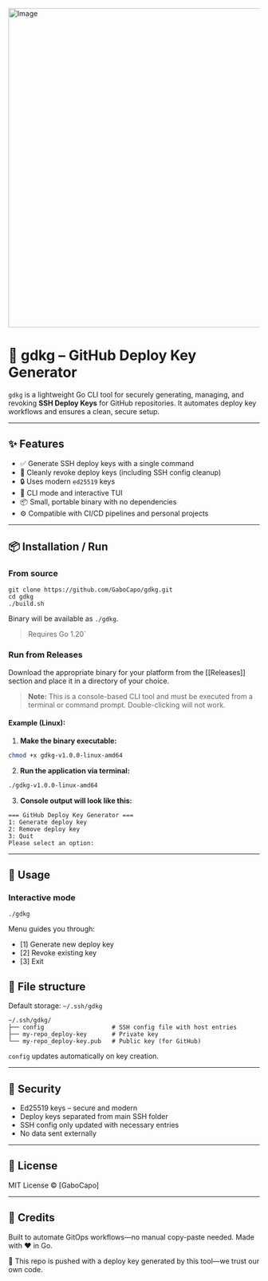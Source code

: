 <img width="1280" height="640" alt="Image" src="https://github.com/user-attachments/assets/33d54d7a-bf54-499c-87ed-b138971503da" />

# 🔐 gdkg – GitHub Deploy Key Generator

`gdkg` is a lightweight Go CLI tool for securely generating, managing, and revoking **SSH Deploy Keys** for GitHub repositories.
It automates deploy key workflows and ensures a clean, secure setup.

---

## ✨ Features

- ✅ Generate SSH deploy keys with a single command
- 🔁 Cleanly revoke deploy keys (including SSH config cleanup)
- 🔒 Uses modern `ed25519` keys
- 🧰 CLI mode and interactive TUI
- 📦 Small, portable binary with no dependencies
- ⚙️ Compatible with CI/CD pipelines and personal projects

---

## 📦 Installation / Run

### From source

```
git clone https://github.com/GaboCapo/gdkg.git
cd gdkg
./build.sh
```

Binary will be available as `./gdkg`.

> Requires Go 1.20`


### Run from Releases

Download the appropriate binary for your platform from the [[Releases]] section and place it in a directory of your choice.

> **Note:** This is a console-based CLI tool and must be executed from a terminal or command prompt. Double-clicking will not work.

#### Example (Linux):

1. **Make the binary executable:**

```bash
chmod +x gdkg-v1.0.0-linux-amd64
```

2. **Run the application via terminal:**

```bash
./gdkg-v1.0.0-linux-amd64
```

3. **Console output will look like this:**

```text
=== GitHub Deploy Key Generator ===
1: Generate deploy key
2: Remove deploy key
3: Quit
Please select an option:
```


---

## 🚀 Usage

### Interactive mode

```
./gdkg
```

Menu guides you through:

- [1] Generate new deploy key
- [2] Revoke existing key
- [3] Exit


## 📁 File structure

Default storage: `~/.ssh/gdkg`

```
~/.ssh/gdkg/
├── config                   # SSH config file with host entries
├── my-repo_deploy-key       # Private key
└── my-repo_deploy-key.pub   # Public key (for GitHub)
```

`config` updates automatically on key creation.

---

## 🔐 Security

- Ed25519 keys – secure and modern
- Deploy keys separated from main SSH folder
- SSH config only updated with necessary entries
- No data sent externally

---

## 📜 License

MIT License © [GaboCapo]

---

## 🧠 Credits

Built to automate GitOps workflows—no manual copy-paste needed. 
Made with ❤️ in Go.

🔐 This repo is pushed with a deploy key generated by this tool—we trust our own code.

